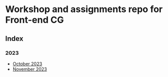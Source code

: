# Workshop and assignments repo for Front-end CG

## Index

### 2023
- [October 2023](/oct-23/)
- [November 2023](/nov-23/)
